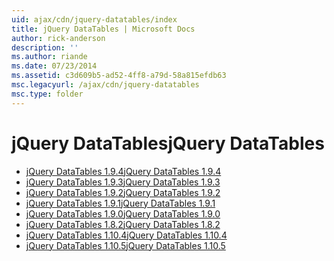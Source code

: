 ```yaml
---
uid: ajax/cdn/jquery-datatables/index
title: jQuery DataTables | Microsoft Docs
author: rick-anderson
description: ''
ms.author: riande
ms.date: 07/23/2014
ms.assetid: c3d609b5-ad52-4ff8-a79d-58a815efdb63
msc.legacyurl: /ajax/cdn/jquery-datatables
msc.type: folder
---
```

<a name="jquery-datatables"></a><span data-ttu-id="d60cc-102">jQuery DataTables</span><span class="sxs-lookup"><span data-stu-id="d60cc-102">jQuery DataTables</span></span>
====================
- [<span data-ttu-id="d60cc-103">jQuery DataTables 1.9.4</span><span class="sxs-lookup"><span data-stu-id="d60cc-103">jQuery DataTables 1.9.4</span></span>](cdnjquerydatatables194.md)
- [<span data-ttu-id="d60cc-104">jQuery DataTables 1.9.3</span><span class="sxs-lookup"><span data-stu-id="d60cc-104">jQuery DataTables 1.9.3</span></span>](cdnjquerydatatables193.md)
- [<span data-ttu-id="d60cc-105">jQuery DataTables 1.9.2</span><span class="sxs-lookup"><span data-stu-id="d60cc-105">jQuery DataTables 1.9.2</span></span>](cdnjquerydatatables192.md)
- [<span data-ttu-id="d60cc-106">jQuery DataTables 1.9.1</span><span class="sxs-lookup"><span data-stu-id="d60cc-106">jQuery DataTables 1.9.1</span></span>](cdnjquerydatatables191.md)
- [<span data-ttu-id="d60cc-107">jQuery DataTables 1.9.0</span><span class="sxs-lookup"><span data-stu-id="d60cc-107">jQuery DataTables 1.9.0</span></span>](cdnjquerydatatables190.md)
- [<span data-ttu-id="d60cc-108">jQuery DataTables 1.8.2</span><span class="sxs-lookup"><span data-stu-id="d60cc-108">jQuery DataTables 1.8.2</span></span>](cdnjquerydatatables182.md)
- [<span data-ttu-id="d60cc-109">jQuery DataTables 1.10.4</span><span class="sxs-lookup"><span data-stu-id="d60cc-109">jQuery DataTables 1.10.4</span></span>](cdnjquerydatatables104.md)
- [<span data-ttu-id="d60cc-110">jQuery DataTables 1.10.5</span><span class="sxs-lookup"><span data-stu-id="d60cc-110">jQuery DataTables 1.10.5</span></span>](cdnjquerydatatables105.md)
